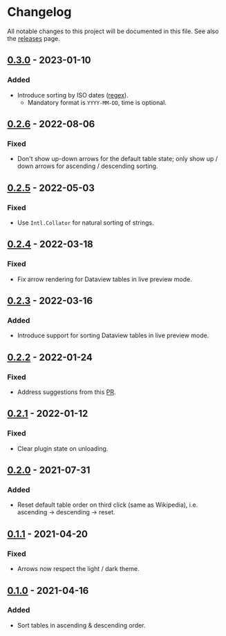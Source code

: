 # Changelog

All notable changes to this project will be documented in this file.
See also the [releases](https://github.com/alexandru-dinu/obsidian-sortable/releases) page.

## [0.3.0] - 2023-01-10
### Added
- Introduce sorting by ISO dates ([regex](https://regex101.com/r/RfMAcx/1)).
    - Mandatory format is `YYYY-MM-DD`, time is optional.

## [0.2.6] - 2022-08-06
### Fixed
- Don't show up-down arrows for the default table state; only show up / down arrows for ascending / descending sorting.

## [0.2.5] - 2022-05-03
### Fixed
- Use `Intl.Collator` for natural sorting of strings.

## [0.2.4] - 2022-03-18
### Fixed
- Fix arrow rendering for Dataview tables in live preview mode.

## [0.2.3] - 2022-03-16
### Added
- Introduce support for sorting Dataview tables in live preview mode.

## [0.2.2] - 2022-01-24
### Fixed
- Address suggestions from this [PR](https://github.com/obsidianmd/obsidian-releases/pull/727#issuecomment-1019552433).

## [0.2.1] - 2022-01-12
### Fixed
- Clear plugin state on unloading.

## [0.2.0] - 2021-07-31
### Added
- Reset default table order on third click (same as Wikipedia), i.e. ascending -> descending -> reset.

## [0.1.1] - 2021-04-20
### Fixed
- Arrows now respect the light / dark theme.

## [0.1.0] - 2021-04-16
### Added
- Sort tables in ascending & descending order.

[0.3.0]: https://github.com/alexandru-dinu/obsidian-sortable/compare/0.2.6...0.3.0
[0.2.6]: https://github.com/alexandru-dinu/obsidian-sortable/compare/0.2.5...0.2.6
[0.2.5]: https://github.com/alexandru-dinu/obsidian-sortable/compare/0.2.4...0.2.5
[0.2.4]: https://github.com/alexandru-dinu/obsidian-sortable/compare/0.2.3...0.2.4
[0.2.3]: https://github.com/alexandru-dinu/obsidian-sortable/compare/0.2.2...0.2.3
[0.2.2]: https://github.com/alexandru-dinu/obsidian-sortable/compare/0.2.1...0.2.2
[0.2.1]: https://github.com/alexandru-dinu/obsidian-sortable/compare/0.2.0...0.2.1
[0.2.0]: https://github.com/alexandru-dinu/obsidian-sortable/compare/0.1.1...0.2.0
[0.1.1]: https://github.com/alexandru-dinu/obsidian-sortable/compare/0.1.0...0.1.1
[0.1.0]: https://github.com/alexandru-dinu/obsidian-sortable/compare/cc6ee87...0.1.0
